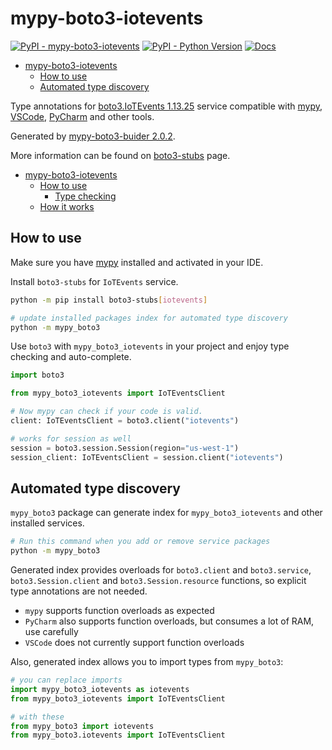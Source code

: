 # mypy-boto3-iotevents

[![PyPI - mypy-boto3-iotevents](https://img.shields.io/pypi/v/mypy-boto3-iotevents.svg?color=blue)](https://pypi.org/project/mypy-boto3-iotevents)
[![PyPI - Python Version](https://img.shields.io/pypi/pyversions/mypy-boto3-iotevents.svg?color=blue)](https://pypi.org/project/mypy-boto3-iotevents)
[![Docs](https://img.shields.io/readthedocs/mypy-boto3-builder.svg?color=blue)](https://mypy-boto3-builder.readthedocs.io/)

- [mypy-boto3-iotevents](#mypy-boto3-iotevents)
  - [How to use](#how-to-use)
  - [Automated type discovery](#automated-type-discovery)


Type annotations for
[boto3.IoTEvents 1.13.25](https://boto3.amazonaws.com/v1/documentation/api/1.13.25/reference/services/iotevents.html#IoTEvents) service
compatible with [mypy](https://github.com/python/mypy), [VSCode](https://code.visualstudio.com/),
[PyCharm](https://www.jetbrains.com/pycharm/) and other tools.

Generated by [mypy-boto3-buider 2.0.2](https://github.com/vemel/mypy_boto3_builder).

More information can be found on [boto3-stubs](https://pypi.org/project/boto3-stubs/) page.

- [mypy-boto3-iotevents](#mypy-boto3-iotevents)
  - [How to use](#how-to-use)
    - [Type checking](#type-checking)
  - [How it works](#how-it-works)

## How to use

Make sure you have [mypy](https://github.com/python/mypy) installed and activated in your IDE.

Install `boto3-stubs` for `IoTEvents` service.

```bash
python -m pip install boto3-stubs[iotevents]

# update installed packages index for automated type discovery
python -m mypy_boto3
```

Use `boto3` with `mypy_boto3_iotevents` in your project and enjoy type checking and auto-complete.

```python
import boto3

from mypy_boto3_iotevents import IoTEventsClient

# Now mypy can check if your code is valid.
client: IoTEventsClient = boto3.client("iotevents")

# works for session as well
session = boto3.session.Session(region="us-west-1")
session_client: IoTEventsClient = session.client("iotevents")

```

## Automated type discovery

`mypy_boto3` package can generate index for `mypy_boto3_iotevents` and other installed services.

```bash
# Run this command when you add or remove service packages
python -m mypy_boto3
```

Generated index provides overloads for `boto3.client` and `boto3.service`,
`boto3.Session.client` and `boto3.Session.resource` functions,
so explicit type annotations are not needed.

- `mypy` supports function overloads as expected
- `PyCharm` also supports function overloads, but consumes a lot of RAM, use carefully
- `VSCode` does not currently support function overloads

Also, generated index allows you to import types from `mypy_boto3`:

```python
# you can replace imports
import mypy_boto3_iotevents as iotevents
from mypy_boto3_iotevents import IoTEventsClient

# with these
from mypy_boto3 import iotevents
from mypy_boto3.iotevents import IoTEventsClient
```